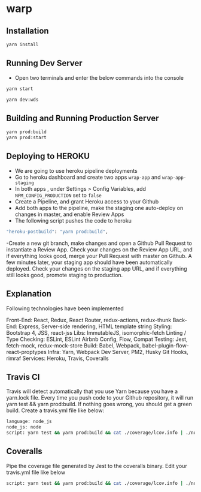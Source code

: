 # warp

## Installation

```bash
yarn install
```

## Running Dev Server
- Open two terminals and enter the below commands into the console

```bash
yarn start
```

```bash
yarn dev:wds
```

## Building and Running Production Server

```bash
yarn prod:build
yarn prod:start
```

## Deploying to HEROKU
- We are going to use heroku pipeline deployments
- Go to heroku dashboard and create two apps `wrap-app` and `wrap-app-staging`
- In both apps , under Settings > Config Variables, add `NPM_CONFIG_PRODUCTION` set to `false`
- Create a Pipeline, and grant Heroku access to your Github
- Add both apps to the pipeline, make the staging one auto-deploy on changes in master, and enable Review Apps
- The following script pushes the code to heroku
```bash
"heroku-postbuild": "yarn prod:build",
```
-Create a new git branch, make changes and open a Github Pull Request to instantiate a Review App. Check your changes on the Review App URL, and if everything looks good, merge your Pull Request with master on Github. A few minutes later, your staging app should have been automatically deployed. Check your changes on the staging app URL, and if everything still looks good, promote staging to production.

## Explanation
Following technologies have been implemented 

Front-End: React, Redux, React Router, redux-actions, redux-thunk
Back-End: Express, Server-side rendering, HTML template string
Styling: Bootstrap 4, JSS, react-jss
Libs: ImmutableJS, isomorphic-fetch
Linting / Type Checking: ESLint, ESLint Airbnb Config, Flow, Compat
Testing: Jest, fetch-mock, redux-mock-store
Build: Babel, Webpack, babel-plugin-flow-react-proptypes
Infra: Yarn, Webpack Dev Server, PM2, Husky Git Hooks, rimraf
Services: Heroku, Travis, Coveralls

## Travis CI
Travis will detect automatically that you use Yarn because you have a yarn.lock file. Every time you push code to your Github repository, it will run yarn test && yarn prod:build. If nothing goes wrong, you should get a green build.
Create a travis.yml file like below: 
```bash
language: node_js
node_js: node
script: yarn test && yarn prod:build && cat ./coverage/lcov.info | ./node_modules/coveralls/bin/coveralls.js
```

## Coveralls
Pipe the coverage file generated by Jest to the coveralls binary.
Edit your travis.yml file like below 
```bash
script: yarn test && yarn prod:build && cat ./coverage/lcov.info | ./node_modules/coveralls/bin/coveralls.js
```